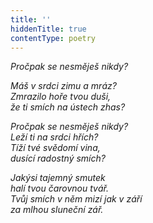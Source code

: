 ```yaml
---
title: ''
hiddenTitle: true
contentType: poetry
---
```


<section>

_Pročpak se nesměješ nikdy?_

_Máš v srdci zimu a mráz?  
Zmrazilo hoře tvou duši,  
že ti smích na ústech zhas?_

</section>

<section>

_Pročpak se nesměješ nikdy?  
Leží ti na srdci hřích?  
Tíží tvé svědomí vina,  
dusící radostný smích?_

</section>

<section>

_Jakýsi tajemný smutek  
halí tvou čarovnou tvář.  
Tvůj smích v něm mizí jak v září  
za mlhou sluneční zář._

</section>
